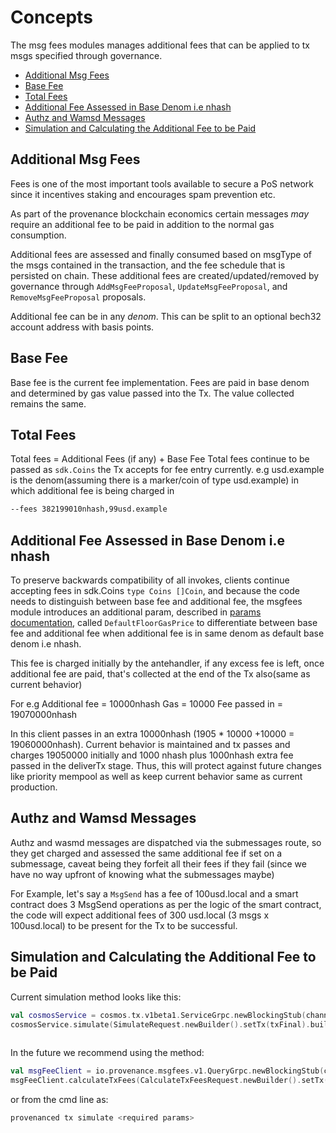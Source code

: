 <!--
order: 1
-->

# Concepts
The msg fees modules manages additional fees that can be applied to tx msgs specified through governance.

<!-- TOC -->
  - [Additional Msg Fees](#additional-msg-fees)
  - [Base Fee](#base-fee)
  - [Total Fees](#total-fees)
  - [Additional Fee Assessed in Base Denom i.e nhash](#additional-fee-assessed-in-base-denom-i-e-nhash)
  - [Authz and Wamsd Messages](#authz-and-wamsd-messages)
  - [Simulation and Calculating the Additional Fee to be Paid](#simulation-and-calculating-the-additional-fee-to-be-paid)



## Additional Msg Fees

Fees is one of the most important tools available to secure a PoS network since it incentives staking and encourages spam prevention etc.

As part of the provenance blockchain economics certain messages *may* require an additional fee to be paid in
addition to the normal gas consumption. 

Additional fees are assessed and finally consumed based on msgType of the msgs contained in the transaction,
and the fee schedule that is persisted on chain.  These additional fees are created/updated/removed by governance through `AddMsgFeeProposal`, `UpdateMsgFeeProposal`, and `RemoveMsgFeeProposal` proposals.

Additional fee can be in any *denom*.  This can be split to an optional bech32 account address with basis points.

## Base Fee

Base fee is the current fee implementation. Fees are paid in base denom and determined by gas value passed into the Tx.
The value collected remains the same.

## Total Fees

Total fees = Additional Fees (if any) + Base Fee
Total fees continue to be passed as `sdk.Coins` the Tx accepts for fee entry currently.
e.g usd.example is the denom(assuming there is a marker/coin of type usd.example) in which additional fee is being charged in
```bash
--fees 382199010nhash,99usd.example 
```

## Additional Fee Assessed in Base Denom i.e nhash

To preserve backwards compatibility of all invokes, clients continue accepting fees in sdk.Coins `type Coins []Coin`, and because the code needs to distinguish between base fee and additional fee, the msgfees module introduces an additional param, described in [params documentation](06_params.md), called `DefaultFloorGasPrice` to differentiate between base fee and additional fee when additional fee is in same denom as default base denom i.e nhash.

This fee is charged initially by the antehandler, if any excess fee is left, once additional fee are paid, that's collected
at the end of the Tx also(same as current behavior)

For e.g
Additional fee = 10000nhash
Gas = 10000
Fee passed in = 19070000nhash

In this client passes in an extra 10000nhash (1905 * 10000 +10000 = 19060000nhash).
Current behavior is maintained and tx passes and charges 19050000 initially and 1000 nhash plus 1000nhash extra fee passed in the deliverTx stage.
Thus, this will protect against future changes like priority mempool as well as keep current behavior same as current production. 

## Authz and Wamsd Messages

Authz and wasmd messages are dispatched via the submessages route, so they get charged and assessed the same additional
fee if set on a submessage, caveat being they forfeit all their fees if they fail (since we have no way upfront of knowing what 
the submessages maybe)

For Example, let's say a `MsgSend` has a fee of 100usd.local and a smart contract does 3 MsgSend operations as per the logic of the smart contract, the code will expect additional fees of 300 usd.local (3 msgs x 100usd.local) to be present for the Tx to be successful.

## Simulation and Calculating the Additional Fee to be Paid

Current simulation method looks like this:  
```kotlin
val cosmosService = cosmos.tx.v1beta1.ServiceGrpc.newBlockingStub(channel)
cosmosService.simulate(SimulateRequest.newBuilder().setTx(txFinal).build()).gasInfo.gasUsed
            
```

In the future we recommend using the method: 
```kotlin
val msgFeeClient = io.provenance.msgfees.v1.QueryGrpc.newBlockingStub(channel)
msgFeeClient.calculateTxFees(CalculateTxFeesRequest.newBuilder().setTx(txFinal).build())

```

or from the cmd line as:

```bash
provenanced tx simulate <required params>
```
